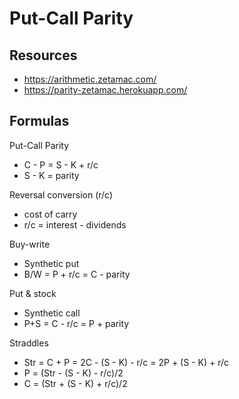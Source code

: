 Put-Call Parity
=======
## Resources
- https://arithmetic.zetamac.com/
- https://parity-zetamac.herokuapp.com/

## Formulas
Put-Call Parity
- C - P = S - K + r/c
- S - K = parity

Reversal conversion (r/c)
- cost of carry
- r/c = interest - dividends

Buy-write
- Synthetic put
- B/W = P + r/c = C - parity

Put & stock
- Synthetic call
- P+S = C - r/c = P + parity

Straddles
- Str = C + P = 2C - (S - K) - r/c = 2P + (S - K) + r/c
- P = (Str - (S - K) - r/c)/2
- C = (Str + (S - K) + r/c)/2
